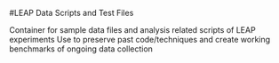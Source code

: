 #LEAP Data Scripts and Test Files

Container for sample data files and analysis related scripts of LEAP experiments
Use to preserve past code/techniques and create working benchmarks of ongoing data collection
